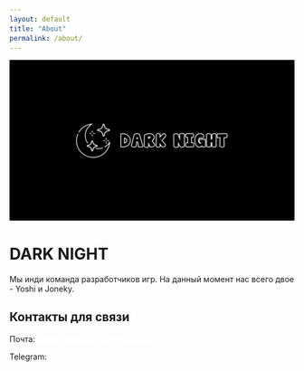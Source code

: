 ```yaml
---
layout: default
title: "About"
permalink: /about/
---
```


<div class="title-page">
  <img src="/images/obl.png">
  <h1>DARK NIGHT</h1>
  <div class="about-text">
  <p> Мы инди команда разработчиков игр. 
      На данный момент нас всего двое - Yoshi и Joneky. </p>
  <p></p>
  <h2>Контакты для связи</h2>
  <p>Почта: <a href="mailto: darkmoonight2022@gmail.com" style="color: white;">darkmoonight2022@gmail.com</a></p>
  <p>Telegram: <a href="https://t.me/yoshimok" style="color: white;">@yoshimok</a></p>
  </div>
</div>